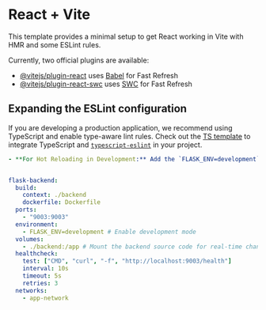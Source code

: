 # React + Vite

This template provides a minimal setup to get React working in Vite with HMR and some ESLint rules.

Currently, two official plugins are available:

- [@vitejs/plugin-react](https://github.com/vitejs/vite-plugin-react/blob/main/packages/plugin-react/README.md) uses [Babel](https://babeljs.io/) for Fast Refresh
- [@vitejs/plugin-react-swc](https://github.com/vitejs/vite-plugin-react-swc) uses [SWC](https://swc.rs/) for Fast Refresh

## Expanding the ESLint configuration

If you are developing a production application, we recommend using TypeScript and enable type-aware lint rules. Check out the [TS template](https://github.com/vitejs/vite/tree/main/packages/create-vite/template-react-ts) to integrate TypeScript and [`typescript-eslint`](https://typescript-eslint.io) in your project.

```yaml
- **For Hot Reloading in Development:** Add the `FLASK_ENV=development` environment variable and a volume in `docker-compose.yml`:


flask-backend:
  build:
    context: ./backend
    dockerfile: Dockerfile
  ports:
    - "9003:9003"
  environment:
    - FLASK_ENV=development # Enable development mode
  volumes:
    - ./backend:/app # Mount the backend source code for real-time changes
  healthcheck:
    test: ["CMD", "curl", "-f", "http://localhost:9003/health"]
    interval: 10s
    timeout: 5s
    retries: 3
  networks:
    - app-network
```
